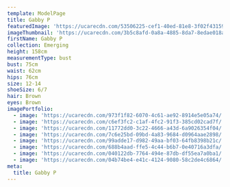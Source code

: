 ```yaml
---
template: ModelPage
title: Gabby P
featuredImage: 'https://ucarecdn.com/53506225-cef1-40ed-81e8-3f02f431598d/'
imageThumbnail: 'https://ucarecdn.com/3b5c8afd-0a8a-4885-8da7-8edae018aed1/'
firstName: Gabby P
collection: Emerging
height: 158cm
measurementType: bust
bust: 75cm
waist: 62cm
hips: 76cm
size: 12-14
shoeSize: 6/7
hair: Brown
eyes: Brown
imagePortfolio:
  - image: 'https://ucarecdn.com/973f1f82-6070-4c61-ae92-8914e5e05a74/'
  - image: 'https://ucarecdn.com/c6ef3fc2-c1af-4fc2-91f3-385cd02cad7f/'
  - image: 'https://ucarecdn.com/11772dd0-3c22-4666-a43d-6a9026354f04/'
  - image: 'https://ucarecdn.com/7c6e25bd-09bd-4a83-9684-d0964aae2898/'
  - image: 'https://ucarecdn.com/99adde17-d982-49aa-bf03-64fb8398b21c/'
  - image: 'https://ucarecdn.com/688b4aad-ffe5-4c44-b6b7-0e40716a3dfa/'
  - image: 'https://ucarecdn.com/040122db-7764-494e-87db-df55ea7a0ba1/'
  - image: 'https://ucarecdn.com/04b74be4-e41c-4124-9080-58c2de4c6864/'
meta:
  title: Gabby P
---
```



